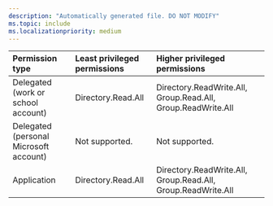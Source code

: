 ```yaml
---
description: "Automatically generated file. DO NOT MODIFY"
ms.topic: include
ms.localizationpriority: medium
---
```


|Permission type|Least privileged permissions|Higher privileged permissions|
|:---|:---|:---|
|Delegated (work or school account)|Directory.Read.All|Directory.ReadWrite.All, Group.Read.All, Group.ReadWrite.All|
|Delegated (personal Microsoft account)|Not supported.|Not supported.|
|Application|Directory.Read.All|Directory.ReadWrite.All, Group.Read.All, Group.ReadWrite.All|


